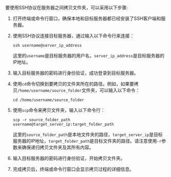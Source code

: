 要使用SSH协议在服务器之间拷贝文件夹，可以采用以下步骤:

1. 打开终端或命令行窗口，确保本地和目标服务器都已经安装了SSH客户端和服务器。
2. 使用SSH协议连接目标服务器，通过输入以下命令行来连接：
    
    ```
    ssh username@server_ip_address
    ```
    
    这里的`username`是目标服务器的用户名，`server_ip_address`是目标服务器的IP地址。
    
3. 输入目标服务器的密码进行身份验证，成功登录到目标服务器。
4. 使用`cd`命令切换到要拷贝的文件夹所在的路径。例如，如果要拷贝`/home/username/source_folder`文件夹，可以输入以下命令：
    
    ```
    cd /home/username/source_folder
    ```
    
5. 使用`scp`命令来拷贝文件夹，输入以下命令行：
    
    ```
    scp -r source_folder_path username@target_server_ip:target_folder_path
    ```
    
    这里的`source_folder_path`是本地文件夹的路径，`target_server_ip`是目标服务器的IP地址，`target_folder_path`是目标文件夹的路径。请注意使用`-r`参数来确保递归拷贝文件夹及其所有内容。
    
6. 输入目标服务器的密码进行身份验证，开始拷贝文件夹。
7. 完成拷贝后，终端或命令行窗口会显示拷贝过程的详细信息。